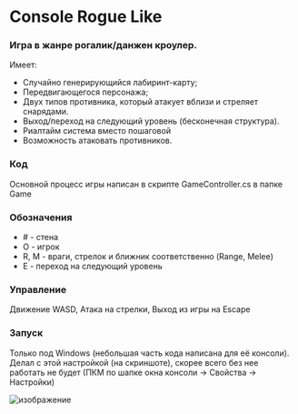 # Console Rogue Like
### Игра в жанре рогалик/данжен кроулер.
Имеет:
- Cлучайно генерирующийся лабиринт-карту;
- Передвигающегося персонажа;
- Двух типов противника, который атакует вблизи и стреляет снарядами.
- Выход/переход на следующий уровень (бесконечная структура).
- Риалтайм система вместо пошаговой
- Возможность атаковать противников.

### Код
Основной процесс игры написан в скрипте GameController.cs в папке Game

### Обозначения
- \# - стена
- O - игрок
- R, M - враги, стрелок и ближник соответственно (Range, Melee)
- E - переход на следующий уровень

### Управление
Движение WASD, Атака на стрелки, Выход из игры на Escape

### Запуск
Только под Windows (небольшая часть кода написана для её консоли). 
Делал с этой настройкой (на скриншоте), скорее всего без нее работать не будет
(ПКМ по шапке окна консоли -> Свойства -> Настройки)

![изображение](https://github.com/phNl/Console-Roguelike/assets/86802257/70e6be37-eff8-4d3b-a900-cf709e87aa73)

